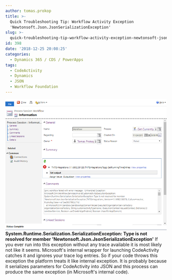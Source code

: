 ```yaml
---
author: tomas.prokop
title: >-
  Quick Troubleshooting Tip: Workflow Activity Exception
  'Newtonsoft.Json.JsonSerializationException'
slug: >-
  quick-troubleshooting-tip-workflow-activity-exception-newtonsoft-json-jsonserializationexception
id: 398
date: '2018-12-25 20:08:25'
categories:
  - Dynamics 365 / CDS / PowerApps
tags:
  - CodeActivity
  - Dynamics
  - JSON
  - Workflow Foundation
---
```


![](/uploads/2018/11/47007568_1178157702348930_5865726429164994560_n.png) **System.Runtime.Serialization.SerializationException: Type is not resolved for member 'Newtonsoft.Json.JsonSerializationException'** If you ever run into this exception without any trace available it is most likely not like it seems. Microsoft's internal wrapper for launching CodeActivity catches it and ignores your trace log entries. So if your code throws this exception the platform treats it like internal exception. It is probably because it serializes parameters for CodeActivity into JSON and this process can produce the same exception (in Microsoft's internal code).